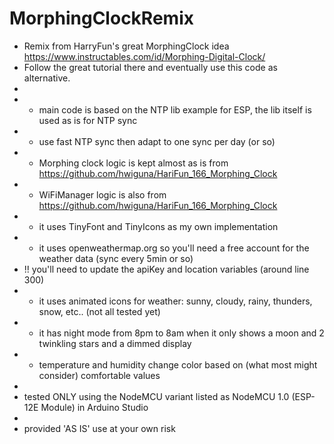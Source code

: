 # MorphingClockRemix
 * Remix from HarryFun's great MorphingClock idea https://www.instructables.com/id/Morphing-Digital-Clock/
 * Follow the great tutorial there and eventually use this code as alternative.
 * 
 * - main code is based on the NTP lib example for ESP, the lib itself is used as is for NTP sync
 * - use fast NTP sync then adapt to one sync per day (or so)
 * - Morphing clock logic is kept almost as is from https://github.com/hwiguna/HariFun_166_Morphing_Clock
 * - WiFiManager logic is also from https://github.com/hwiguna/HariFun_166_Morphing_Clock
 * - it uses TinyFont and TinyIcons as my own implementation
 * - it uses openweathermap.org so you'll need a free account for the weather data (sync every 5min or so)
 *  !! you'll need to update the apiKey and location variables (around line 300)
 * - it uses animated icons for weather: sunny, cloudy, rainy, thunders, snow, etc.. (not all tested yet)
 * - it has night mode from 8pm to 8am when it only shows a moon and 2 twinkling stars and a dimmed display
 * - temperature and humidity change color based on (what most might consider) comfortable values
 *
 * tested ONLY using the NodeMCU variant listed as NodeMCU 1.0 (ESP-12E Module) in Arduino Studio
 * 
 * provided 'AS IS' use at your own risk

